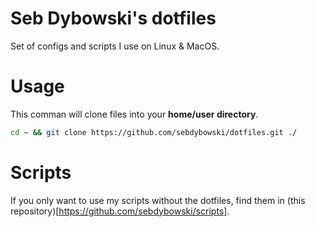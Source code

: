 # Seb Dybowski's dotfiles
Set of configs and scripts I use on Linux & MacOS.

# Usage
This comman will clone files into your **home/user directory**.
```bash
cd ~ && git clone https://github.com/sebdybowski/dotfiles.git ./
```

# Scripts
If you only want to use my scripts without the dotfiles, find them in (this repository)[https://github.com/sebdybowski/scripts].

